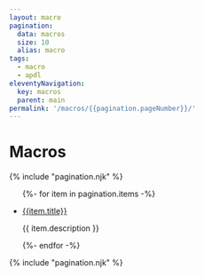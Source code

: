 ```yaml
---
layout: macro
pagination:
  data: macros
  size: 10
  alias: macro
tags:
  - macro
  - apdl
eleventyNavigation:
  key: macros
  parent: main
permalink: '/macros/{{pagination.pageNumber}}/'
---
```


<h1 class="mb-3 text-center">Macros</h1>

{% include "pagination.njk" %}

<ul class="list-group">

{%- for item in pagination.items -%}

<li class="list-group-item">

<a href="{{ item.url | url }}" target="_blank"> {{item.title}}</a>

{{ item.description }}

</li>
{%- endfor -%}
</ul>
{% include "pagination.njk" %}
